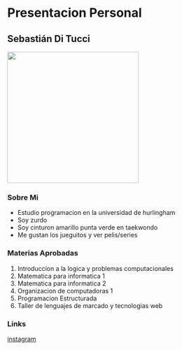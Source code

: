 <h1>Presentacion Personal</h1>
<h2>Sebastián Di Tucci</h2>
<img src="https://i0.wp.com/www.elfarandi.com/wp-content/uploads/2015/05/gustavo_cerati_music.jpg" height=300></img>
<h3>Sobre Mi</h3>
<ul>
    <li>Estudio programacion en la universidad de hurlingham</li>
    <li>Soy zurdo</li>
    <li>Soy cinturon amarillo punta verde en taekwondo</li>
    <li>Me gustan los jueguitos y ver pelis/series</li>
</ul>
<h3>Materias Aprobadas</h3>
<ol>
    <li>Introduccion a la logica y problemas computacionales</li>
    <li>Matematica para informatica 1</li>
    <li>Matematica para informatica 2</li>
    <li>Organizacion de computadoras 1</li>
    <li>Programacion Estructurada</li>
    <li>Taller de lenguajes de marcado y tecnologias web</li>
</ol>
<h3>Links</h3>
<a href="https://www.instagram.com/seba_kunnn/">instagram</a>
